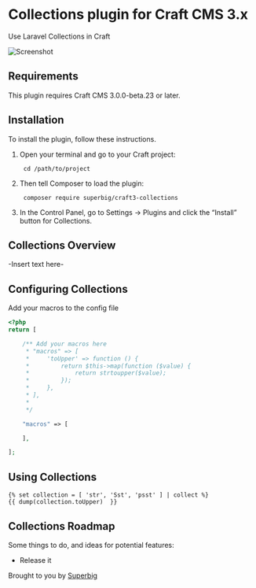 # Collections plugin for Craft CMS 3.x

Use Laravel Collections in Craft

![Screenshot](resources/icon.png)

## Requirements

This plugin requires Craft CMS 3.0.0-beta.23 or later.

## Installation

To install the plugin, follow these instructions.

1. Open your terminal and go to your Craft project:

        cd /path/to/project

2. Then tell Composer to load the plugin:

        composer require superbig/craft3-collections

3. In the Control Panel, go to Settings → Plugins and click the “Install” button for Collections.

## Collections Overview

-Insert text here-

## Configuring Collections

Add your macros to the config file

```php
<?php
return [

    /** Add your macros here
     * "macros" => [
     *     'toUpper' => function () {
     *         return $this->map(function ($value) {
     *             return strtoupper($value);
     *         });
     *     },
     * ],
     *
     */

    "macros" => [

    ],

];

```

## Using Collections

```twig
{% set collection = [ 'str', 'Sst', 'psst' ] | collect %}
{{ dump(collection.toUpper)  }}
```

## Collections Roadmap

Some things to do, and ideas for potential features:

* Release it

Brought to you by [Superbig](https://superbig.co)
